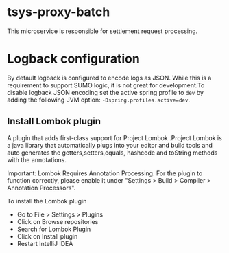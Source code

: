 # tsys-proxy-batch
This microservice is responsible for settlement request processing.

# Logback configuration
By default logback is configured to encode logs as JSON. While this is a requirement to support SUMO
logic, it is not great for development.To disable logback JSON encoding set the active spring profile
to `dev` by adding the following JVM option: `-Dspring.profiles.active=dev`.

## Install Lombok plugin
A plugin that adds first-class support for Project Lombok .Project Lombok is a java library that
automatically plugs into your editor and build tools and auto generates the getters,setters,equals,
hashcode and toString methods with the annotations.

Important: Lombok Requires Annotation Processing. For the plugin to function correctly, please enable
it under "Settings > Build > Compiler > Annotation Processors".

To install the Lombok plugin
* Go to File > Settings > Plugins
* Click on Browse repositories
* Search for Lombok Plugin
* Click on Install plugin
* Restart IntelliJ IDEA